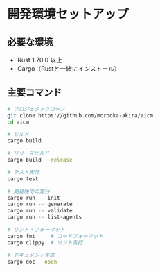 # 開発環境セットアップ

## 必要な環境
- Rust 1.70.0 以上
- Cargo（Rustと一緒にインストール）

## 主要コマンド
```bash
# プロジェクトクローン
git clone https://github.com/morooka-akira/aicm
cd aicm

# ビルド
cargo build

# リリースビルド
cargo build --release

# テスト実行
cargo test

# 開発版での実行
cargo run -- init
cargo run -- generate
cargo run -- validate
cargo run -- list-agents

# リント・フォーマット
cargo fmt     # コードフォーマット
cargo clippy  # リント実行

# ドキュメント生成
cargo doc --open
```